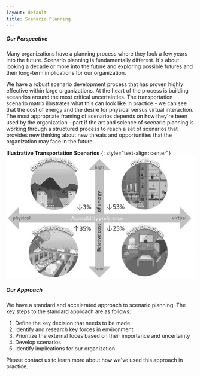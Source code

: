 ```yaml
---
layout: default
title: Scenario Planning
---
```


##### Our Perspective

Many organizations have a planning process where they look a few years into the future. Scenario planning is fundamentally different. It's about looking a decade or more into the future and exploring possible futures and their long-term implications for our organization. 

We have a robust scenario development process that has proven highly effective within large organizations. At the heart of the process is building sceanrios around the most critical uncertainties. The transportation scenario matrix illustrates what this can look like in practice - we can see that the cost of energy and the desire for physical versus virtual interaction. The most appropriate framing of scenarios depends on how they're been used by the organization - part if the art and science of scenario planning is working through a structured process to reach a set of scenarios that provides new thinking about new threats and opportunities that the organization may face in the future.

**Illustrative Transportation Scenarios**
{: style="text-align: center"}
![Transportation Secnarios](assets/images/scenarios2.jpg "Transportation Scenarios")


##### Our Approach

We have a standard and accelerated approach to scenario planning. The key steps to the standard approach are as follows:

1. Define the key decision that needs to be made
2. Identify and research key forces in environment
3. Prioritize the external foces based on their importance and uncertainty
5. Develop scenarios
6. Identify implications for our organization

Please contact us to learn more about how we've used this approach in practice.
